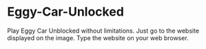 # Eggy-Car-Unlocked
Play Eggy Car Unblocked without limitations. Just go to the website displayed on the image. Type the website on your web browser.
